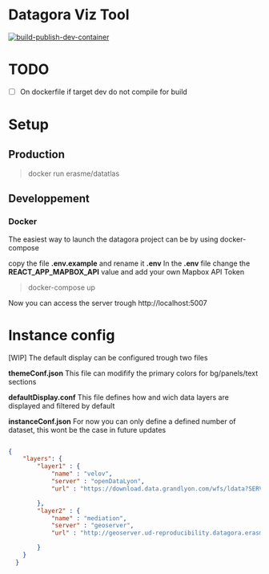 # Datagora Viz Tool


[![build-publish-dev-container](https://github.com/urbanlab/datagora_kepler/actions/workflows/push_docker_dev.yml/badge.svg)](https://github.com/urbanlab/datagora_kepler/actions/workflows/push_docker_dev.yml)



# TODO
- [ ] On dockerfile if target dev do not compile for build

# Setup

## Production
> docker run erasme/datatlas
## Developpement

### Docker
The easiest way to launch the datagora project can be by using docker-compose

copy the file **.env.example** and rename it **.env**
In the **.env** file change the **REACT_APP_MAPBOX_API** value and add your own Mapbox API Token


> docker-compose up

Now you can access the server trough http://localhost:5007

 

 # Instance config
 [WIP]
 The default display can be configured trough two files
 
 **themeConf.json**
 This file can modifify the primary colors for bg/panels/text sections

 **defaultDisplay.conf**
 This file defines how and wich data layers are displayed and filtered by default


**instanceConf.json**
For now you can only define a defined number of dataset, this wont be the case in future updates

```json

{
    "layers": {
        "layer1" : {
            "name" : "velov",
            "server" : "openDataLyon",
            "url" : "https://download.data.grandlyon.com/wfs/ldata?SERVICE=WFS&VERSION=2.0.0&request=GetFeature&typename=velov.stations&outputFormat=application/json;%20subtype=geojson&SRSNAME=EPSG:4171&startIndex=0&count=100"

        },
        "layer2" : {
            "name" : "mediation",
            "server" : "geoserver",
            "url" : "http://geoserver.ud-reproducibility.datagora.erasme.org/geoserver/erasme/ows?service=WFS&version=1.0.0&request=GetFeature&typeName=erasme%3Amediation&maxFeatures=50&outputFormat=application%2Fjson"

        }
    }
  }


```

